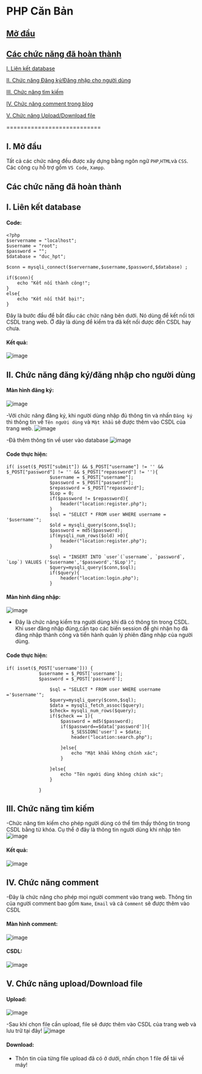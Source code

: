 
# PHP Căn Bản

## [Mở đầu](#Modau)

## [Các chức năng đã hoàn thành](#cacchucnang)

[I. Liên kết database](#1)

[II. Chức năng Đăng ký/Đăng nhập cho người dùng](#2)
	
[III. Chức năng tìm kiếm](#3)

[IV. Chức năng comment trong blog](#4)

[V. Chức năng Upload/Download file](#5)

===========================

<a name="Modau"></a>
## I. Mở đầu
Tất cả các chức năng đều được xây dựng bằng ngôn ngữ `PHP`,`HTML`và `CSS`. Các công cụ hỗ trợ gồm `VS Code`, `Xampp`. 

<a name="cacchucnang"></a>
## Các chức năng đã hoàn thành

<a name="1"></a>
## I. Liên kết database
#### Code:
```
<?php
$servername = "localhost";
$username = "root";
$password = "";
$database = "duc_hpt";

$conn = mysqli_connect($servername,$username,$password,$database) ;

if($conn){
    echo "Kết nối thành công!";
}
else{
    echo "Kết nối thất bại!";
}
```
Đây là bước đầu để bắt đầu các chức năng bên dưới. Nó dùng để kết nối tới CSDL trang web.
Ở đây là dùng để kiểm tra đã kết nối được đến CSDL hay chưa.
#### Kết quả: 
![image](https://user-images.githubusercontent.com/68129667/183417515-509f5412-3865-47c4-8dcd-33d4f6c86048.png)

<a name="2"></a>
## II. Chức năng đăng ký/đăng nhập cho người dùng
#### Màn hình đăng ký:

![image](https://user-images.githubusercontent.com/68129667/183421615-eb87ba37-f47d-4dca-be4e-bacd0e7023d7.png)

-Với chức năng đăng ký, khi người dùng nhập đủ thông tin và nhấn `Đăng ký` thì thông tin về `Tên người dùng` và `Mật khẩu` 
sẽ được thêm vào CSDL của trang web.
![image](https://user-images.githubusercontent.com/68129667/183423298-894abee1-9f89-4510-af5f-0f4d8e37c196.png)

-Đã thêm thông tin về user vào database
![image](https://user-images.githubusercontent.com/68129667/183423500-ebf3b800-541e-436b-8ff6-5a0c2a8b32e3.png)

#### Code thực hiện:
```
if( isset($_POST["submit"]) && $_POST["username"] != '' && $_POST["password"] != '' && $_POST["repassword"] != ''){
                $username = $_POST["username"];
                $password = $_POST["password"];
                $repassword = $_POST["repassword"];
                $Lop = 0;
                if($password != $repassword){
                    header("location:register.php");
                }
                $sql = "SELECT * FROM user WHERE username = '$username'";
                $old = mysqli_query($conn,$sql);
                $password = md5($password);
                if(mysqli_num_rows($old) >0){
                    header("location:register.php");
                }
        
                $sql = "INSERT INTO `user`(`username`, `password`, `Lop`) VALUES ('$username','$password','$Lop')";
                $query=mysqli_query($conn,$sql);
                if($query){
                    header("location:login.php");
                }
```

#### Màn hình đăng nhập:

![image](https://user-images.githubusercontent.com/68129667/183421819-df210fef-5152-4d93-bca1-9a77b10940be.png)

- Đây là chức năng kiểm tra người dùng khi đã có thông tin trong CSDL. Khi user đăng nhập đúng,cần tạo các biến session để ghi nhận họ đã đăng nhập thành công và tiến hành quản lý phiên đăng nhập của người dùng.

#### Code thực hiện: 
```
if( isset($_POST['username'])) {
            $username = $_POST['username'];
            $password = $_POST['password'];

                $sql = "SELECT * FROM user WHERE username ='$username'";
                $query=mysqli_query($conn,$sql);
                $data = mysqli_fetch_assoc($query);
                $check= mysqli_num_rows($query);
                if($check == 1){
                    $password = md5($password);
                    if($password==$data['password']){
                        $_SESSION['user'] = $data;
                        header("location:search.php");
                        
                    }else{
                        echo "Mật khẩu không chính xác";
                    }

                }else{
                    echo "Tên người dùng không chính xác";
                }
                
            }
```

<a name="3"></a>
## III. Chức năng tìm kiếm 
-Chức năng tìm kiếm cho phép người dùng có thể tìm thấy thông tin trong CSDL bằng từ khóa. Cụ thể ở đây là thông tin người dùng khi nhập tên
![image](https://user-images.githubusercontent.com/68129667/183434573-7f5ba03c-08e2-4dff-99b4-09bbbe008ba8.png)

#### Kết quả:
![image](https://user-images.githubusercontent.com/68129667/183432151-4c26d9ec-48f4-4b68-9f85-c6a3d4b60257.png)

<a name="4"></a>
## IV. Chức năng comment
-Đây là chức năng cho phép mọi người comment vào trang web. Thông tin của người comment bao gồm `Name`, `Email` và cả `Comment` sẽ được thêm vào CSDL 
#### Màn hình comment:
![image](https://user-images.githubusercontent.com/68129667/183437427-767b2ae2-2c5a-4062-bca3-4a94675d5388.png)

#### CSDL: 
![image](https://user-images.githubusercontent.com/68129667/183438216-baf8e1b4-7289-418f-85fb-560c1f6cfb42.png)

<a name="5"></a>
## V. Chức năng upload/Download file
#### Upload:
![image](https://user-images.githubusercontent.com/68129667/183440083-51767711-adc2-443d-9da3-bbb48c573c45.png)

-Sau khi chọn file cần upload, file sẽ được thêm vào CSDL của trang web và lưu trữ tại đây!
![image](https://user-images.githubusercontent.com/68129667/183440625-dd3cf2b1-c449-41c4-aafd-b7dec8ae6f25.png)

#### Download:
- Thôn tin của từng file upload đã có ở dưới, nhấn chọn 1 file để tải về máy!


